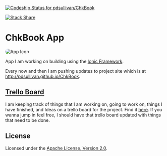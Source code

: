 [ ![Codeship Status for pdsullivan/ChkBook](https://codeship.com/projects/22df89d0-5667-0132-185d-22e6be3a6f3f/status)](https://codeship.com/projects/49546)

[![Stack Share](http://img.shields.io/badge/tech-stack-0690fa.svg?style=flat)](http://stackshare.io/pdsullivan/chkbook-app)


ChkBook App
=======

<img src="http://pdsullivan.github.io/ChkBook/ChkBookAppIcon180.png" style="border-radius: 50px" alt="App Icon" title="App Icon" />

App I am working on building using the [Ionic Framework](http://ionicframework.com/).

Every now and then I am pushing updates to project site which is at http://pdsullivan.github.io/ChkBook.



## [Trello Board](https://trello.com/b/e9qm7kKX)

I am keeping track of things that I am working on, going to work on, things I have finished, and Ideas on a trello board for the project. Find it [here](https://trello.com/b/e9qm7kKX). If you wanna jump in feel free, I should have that trello board updated with things that need to be done.

## License

Licensed under the [Apache License, Version 2.0](http://www.apache.org/licenses/LICENSE-2.0.html).
